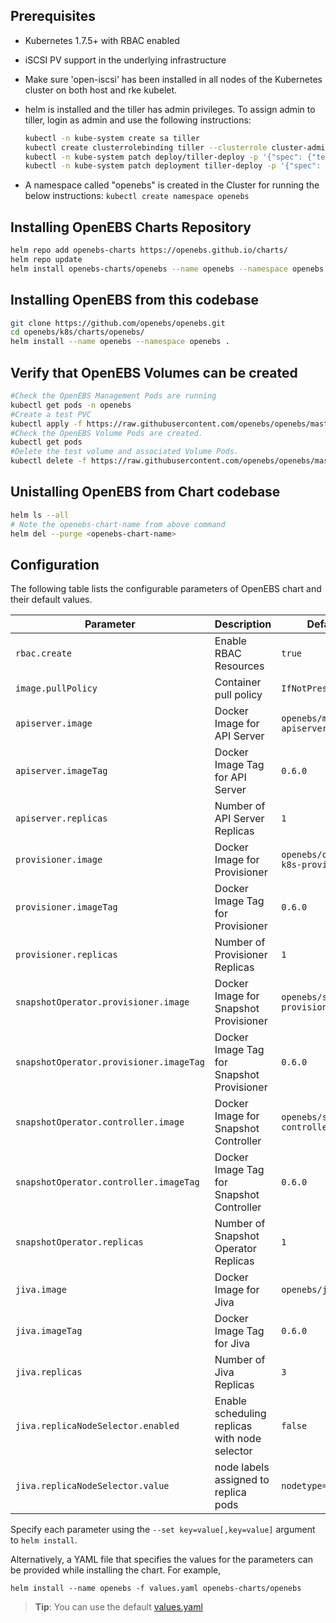 

## Prerequisites

- Kubernetes 1.7.5+ with RBAC enabled
- iSCSI PV support in the underlying infrastructure
- Make sure 'open-iscsi' has been installed in all nodes of the Kubernetes 
  cluster on both host and rke kubelet.
- helm is installed and the tiller has admin privileges. To assign admin
  to tiller, login as admin and use the following instructions:

  ```bash
  kubectl -n kube-system create sa tiller
  kubectl create clusterrolebinding tiller --clusterrole cluster-admin --serviceaccount=kube-system:tiller
  kubectl -n kube-system patch deploy/tiller-deploy -p '{"spec": {"template": {"spec": {"serviceAccountName": "tiller"}}}}'
  kubectl -n kube-system patch deployment tiller-deploy -p '{"spec": {"template": {"spec": {"automountServiceAccountToken": true}}}}'
  ```

- A namespace called "openebs" is created in the Cluster for running the
  below instructions: `kubectl create namespace openebs`

## Installing OpenEBS Charts Repository

```bash
helm repo add openebs-charts https://openebs.github.io/charts/
helm repo update
helm install openebs-charts/openebs --name openebs --namespace openebs
```

## Installing OpenEBS from this codebase

```bash
git clone https://github.com/openebs/openebs.git
cd openebs/k8s/charts/openebs/
helm install --name openebs --namespace openebs .
```

## Verify that OpenEBS Volumes can be created

```bash
#Check the OpenEBS Management Pods are running
kubectl get pods -n openebs
#Create a test PVC
kubectl apply -f https://raw.githubusercontent.com/openebs/openebs/master/k8s/demo/pvc.yaml
#Check the OpenEBS Volume Pods are created.
kubectl get pods
#Delete the test volume and associated Volume Pods.
kubectl delete -f https://raw.githubusercontent.com/openebs/openebs/master/k8s/demo/pvc.yaml
```

## Unistalling OpenEBS from Chart codebase

```bash
helm ls --all
# Note the openebs-chart-name from above command
helm del --purge <openebs-chart-name>
```

## Configuration

The following table lists the configurable parameters of OpenEBS chart and their default values.

| Parameter                              | Description                                   | Default                           |
| ---------------------------------------| --------------------------------------------- | --------------------------------- |
| `rbac.create`                          | Enable RBAC Resources                         | `true`                            |
| `image.pullPolicy`                     | Container pull policy                         | `IfNotPresent`                    |
| `apiserver.image`                      | Docker Image for API Server                   | `openebs/m-apiserver`             |
| `apiserver.imageTag`                   | Docker Image Tag for API Server               | `0.6.0`                           |
| `apiserver.replicas`                   | Number of API Server Replicas                 | `1`                               |
| `provisioner.image`                    | Docker Image for Provisioner                  | `openebs/openebs-k8s-provisioner` |
| `provisioner.imageTag`                 | Docker Image Tag for Provisioner              | `0.6.0`                           |
| `provisioner.replicas`                 | Number of Provisioner Replicas                | `1`                               |
| `snapshotOperator.provisioner.image`   | Docker Image for Snapshot Provisioner         | `openebs/snapshot-provisioner`    |
| `snapshotOperator.provisioner.imageTag`| Docker Image Tag for Snapshot Provisioner     | `0.6.0`                           |
| `snapshotOperator.controller.image`    | Docker Image for Snapshot Controller          | `openebs/snapshot-controller`     |
| `snapshotOperator.controller.imageTag` | Docker Image Tag for Snapshot Controller      | `0.6.0`                           |
| `snapshotOperator.replicas`            | Number of Snapshot Operator Replicas          | `1`                               |
| `jiva.image`                           | Docker Image for Jiva                         | `openebs/jiva`                    |
| `jiva.imageTag`                        | Docker Image Tag for Jiva                     | `0.6.0`                           |
| `jiva.replicas`                        | Number of Jiva Replicas                       | `3`                               |
| `jiva.replicaNodeSelector.enabled`     | Enable scheduling replicas with node selector | `false`                           |
| `jiva.replicaNodeSelector.value`       | node labels assigned to replica pods          | `nodetype=storage`                |

Specify each parameter using the `--set key=value[,key=value]` argument to `helm install`.

Alternatively, a YAML file that specifies the values for the parameters can be provided while installing the chart. For example,

```shell
helm install --name openebs -f values.yaml openebs-charts/openebs
```

> **Tip**: You can use the default [values.yaml](values.yaml)
